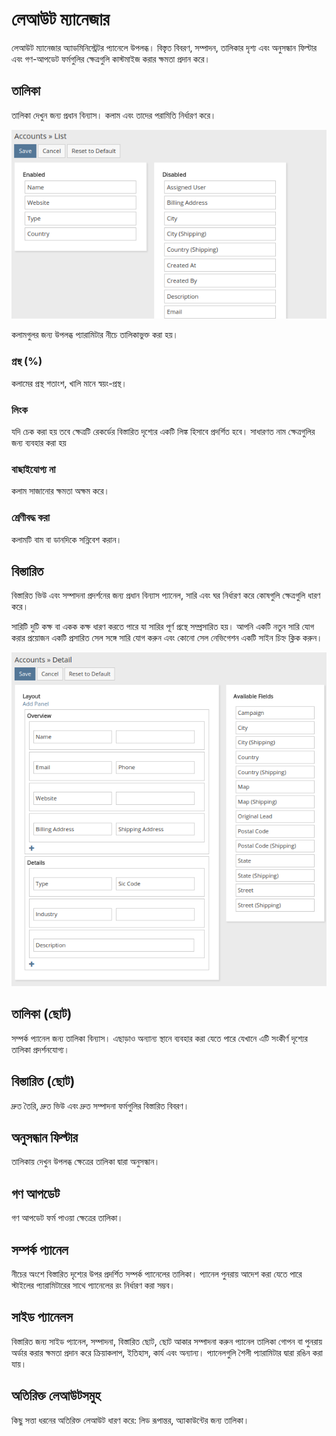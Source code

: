 # লেআউট ম্যানেজার

লেআউট ম্যানেজার অ্যাডমিনিস্ট্রেটর প্যানেলে উপলব্ধ। বিস্তৃত বিবরণ, সম্পাদন, তালিকার দৃশ্য এবং অনুসন্ধান ফিল্টার এবং গণ-আপডেট ফর্মগুলির ক্ষেত্রগুলি কাস্টমাইজ করার ক্ষমতা প্রদান করে।

## তালিকা

তালিকা দেখুন জন্য প্রধান বিন্যাস। কলাম এবং তাদের পরামিতি নির্ধারণ করে।

![তালিকা](https://raw.githubusercontent.com/espocrm/documentation/master/docs/_static/images/administration/layout-manager/list.png)

কলামগুলর  জন্য উপলব্ধ প্যারামিটার নীচে তালিকাভুক্ত করা হয়।

### প্রস্থ (%)

কলামের প্রস্থ শতাংশ, খালি মানে স্বয়ং-প্রস্থ।

### লিংক

যদি চেক করা হয় তবে ক্ষেত্রটি রেকর্ডের বিস্তারিত দৃশ্যের একটি লিঙ্ক হিসাবে প্রদর্শিত হবে। সাধারণত নাম ক্ষেত্রগুলির জন্য ব্যবহার করা হয়

### বাছাইযোগ্য না

কলাম সাজানোর ক্ষমতা অক্ষম করে।

### শ্রেণীবদ্ধ করা

কলামটি বাম বা ডানদিকে সন্নিবেশ করান।

## বিস্তারিত

বিস্তারিত ভিউ এবং সম্পাদনা প্রদর্শনের জন্য প্রধান বিন্যাস প্যানেল, সারি এবং ঘর নির্ধারণ করে কোষগুলি ক্ষেত্রগুলি ধারণ করে।

সারিটি দুটি কক্ষ বা একক কক্ষ ধারণ করতে পারে যা সারির পূর্ণ প্রস্থে সম্প্রসারিত হয়। আপনি একটি নতুন সারি যোগ করার প্রয়োজন একটি প্রসারিত সেল সঙ্গে সারি যোগ করুন এবং কোনো সেল নেভিগেশন একটি সাইন চিহ্ন ক্লিক করুন।

![বিস্তারিত](https://raw.githubusercontent.com/espocrm/documentation/master/docs/_static/images/administration/layout-manager/detail.png)

## তালিকা (ছোট)

সম্পর্ক প্যানেল জন্য তালিকা বিন্যাস। এছাড়াও অন্যান্য স্থানে ব্যবহার করা যেতে পারে যেখানে এটি সংকীর্ণ দৃশ্যের তালিকা প্রদর্শনযোগ্য।

## বিস্তারিত (ছোট)

দ্রুত তৈরি, দ্রুত ভিউ এবং দ্রুত সম্পাদনা ফর্মগুলির বিস্তারিত বিবরণ।

## অনুসন্ধান ফিল্টার

তালিকায় দেখুন উপলব্ধ ক্ষেত্রের তালিকা দ্বারা অনুসন্ধান।

## গণ আপডেট

গণ আপডেট ফর্ম পাওয়া ক্ষেত্রের তালিকা।

## সম্পর্ক প্যানেল

নীচের অংশে বিস্তারিত দৃশ্যের উপর প্রদর্শিত সম্পর্ক প্যানেলের তালিকা। প্যানেল পুনরায় আদেশ করা যেতে পারে স্টাইলের প্যারামিটারের সাথে প্যানেলের রং নির্ধারণ করা সম্ভব।

## সাইড প্যানেলস

বিস্তারিত জন্য সাইড প্যানেল, সম্পাদনা, বিস্তারিত ছোট, ছোট আকার সম্পাদনা করুন প্যানেল তালিকা গোপন বা পুনরায় অর্ডার করার ক্ষমতা প্রদান করে ক্রিয়াকলাপ, ইতিহাস, কার্য এবং অন্যান্য। প্যানেলগুলি শৈলী প্যারামিটার দ্বারা রঙিন করা যায়।

## অতিরিক্ত লেআউটসমুহ

কিছু সত্তা ধরনের অতিরিক্ত লেআউট ধারণ করে: লিড রূপান্তর, অ্যাকাউন্টের জন্য তালিকা।
